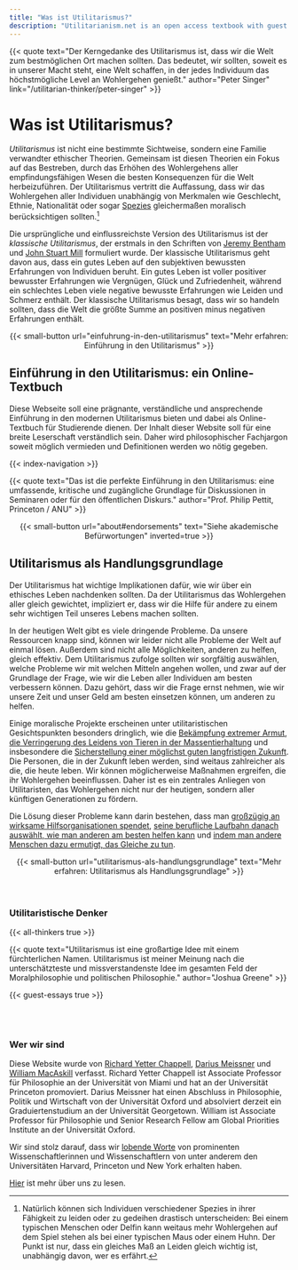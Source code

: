 ```yaml
---
title: "Was ist Utilitarismus?"
description: "Utilitarianism.net is an open access textbook with guest essays, study guides, and other resources"
---
```


<div class="dark-background">

<div class="homepage-center">

{{< quote
     text="Der Kerngedanke des Utilitarismus ist, dass wir die Welt zum bestmöglichen Ort machen sollten. Das bedeutet, wir sollten, soweit es in unserer Macht steht, eine Welt schaffen, in der jedes Individuum das höchstmögliche Level an Wohlergehen genießt."
     author="Peter Singer"
     link="/utilitarian-thinker/peter-singer" >}}

</div>

</div>

<div class="homepage-center">

# Was ist Utilitarismus?

_Utilitarismus_ ist nicht eine bestimmte Sichtweise, sondern eine Familie verwandter ethischer Theorien. Gemeinsam ist diesen Theorien ein Fokus auf das Bestreben, durch das Erhöhen des Wohlergehens aller empfindungsfähigen Wesen die besten Konsequenzen für die Welt herbeizuführen. Der Utilitarismus vertritt die Auffassung, dass wir das Wohlergehen aller Individuen unabhängig von Merkmalen wie Geschlecht, Ethnie, Nationalität oder sogar [Spezies](/guest-essays/utilitarianism-and-nonhuman-animals#the-moral-status-of-animals) gleichermaßen moralisch berücksichtigen sollten.[^1]

Die ursprüngliche und einflussreichste Version des Utilitarismus ist der _klassische Utilitarismus_, der erstmals in den Schriften von [Jeremy Bentham](/utilitarian-thinker/jeremy-bentham) und [John Stuart Mill](/utilitarian-thinker/john-stuart-mill) formuliert wurde. Der klassische Utilitarismus geht davon aus, dass ein gutes Leben auf den subjektiven bewussten Erfahrungen von Individuen beruht. Ein gutes Leben ist voller positiver bewusster Erfahrungen wie Vergnügen, Glück und Zufriedenheit, während ein schlechtes Leben viele negative bewusste Erfahrungen wie Leiden und Schmerz enthält. Der klassische Utilitarismus besagt, dass wir so handeln sollten, dass die Welt die größte Summe an positiven minus negativen Erfahrungen enthält.

<center>
{{< small-button url="einfuhrung-in-den-utilitarismus" text="Mehr erfahren: Einführung in den Utilitarismus" >}}
</center>

</div>

<div class="dark-background">

<div class="homepage-center">

## Einführung in den Utilitarismus: ein Online-Textbuch

Diese Webseite soll eine prägnante, verständliche und ansprechende Einführung in den modernen Utilitarismus bieten und dabei als Online-Textbuch für Studierende dienen. Der Inhalt dieser Website soll für eine breite Leserschaft verständlich sein. Daher wird philosophischer Fachjargon soweit möglich vermieden und Definitionen werden wo nötig gegeben.

{{< index-navigation >}}

{{< quote
     text="Das ist die perfekte Einführung in den Utilitarismus: eine umfassende, kritische und zugängliche Grundlage für Diskussionen in Seminaren oder für den öffentlichen Diskurs."
     author="Prof. Philip Pettit, Princeton / ANU" >}}

<center>
{{< small-button url="about#endorsements" text="Siehe akademische Befürwortungen" inverted=true >}}
</center>

</div>

</div>

<div class="homepage-center">

## Utilitarismus als Handlungsgrundlage

Der Utilitarismus hat wichtige Implikationen dafür, wie wir über ein ethisches Leben nachdenken sollten. Da der Utilitarismus das Wohlergehen aller gleich gewichtet, impliziert er, dass wir die Hilfe für andere zu einem sehr wichtigen Teil unseres Lebens machen sollten.

In der heutigen Welt gibt es viele dringende Probleme. Da unsere Ressourcen knapp sind, können wir leider nicht alle Probleme der Welt auf einmal lösen. Außerdem sind nicht alle Möglichkeiten, anderen zu helfen, gleich effektiv. Dem Utilitarismus zufolge sollten wir sorgfältig auswählen, welche Probleme wir mit welchen Mitteln angehen wollen, und zwar auf der Grundlage der Frage, wie wir die Leben aller Individuen am besten verbessern können. Dazu gehört, dass wir die Frage ernst nehmen, wie wir unsere Zeit und unser Geld am besten einsetzen können, um anderen zu helfen.

Einige moralische Projekte erscheinen unter utilitaristischen Gesichtspunkten besonders dringlich, wie die [Bekämpfung extremer Armut](/acting-on-utilitarianism#global-health-and-development), [die Verringerung des Leidens von Tieren in der Massentierhaltung](/acting-on-utilitarianism#farm-animal-welfare) und insbesondere die [Sicherstellung einer möglichst guten langfristigen Zukunft](/acting-on-utilitarianism#existential-risk-reduction). Die Personen, die in der Zukunft leben werden, sind weitaus zahlreicher als die, die heute leben. Wir können möglicherweise Maßnahmen ergreifen, die ihr Wohlergehen beeinflussen. Daher ist es ein zentrales Anliegen von Utilitaristen, das Wohlergehen nicht nur der heutigen, sondern aller künftigen Generationen zu fördern.

Die Lösung dieser Probleme kann darin bestehen, dass man [großzügig an wirksame Hilfsorganisationen spendet](/acting-on-utilitarianism#charitable-giving), [seine berufliche Laufbahn danach auswählt, wie man anderen am besten helfen kann](/acting-on-utilitarianism#career-choice) und [indem man andere Menschen dazu ermutigt, das Gleiche zu tun](/acting-on-utilitarianism#outreach).

<center>
{{< small-button url="utilitarismus-als-handlungsgrundlage" text="Mehr erfahren: Utilitarismus als Handlungsgrundlage" >}}
</center>

<br>
<br>

### Utilitaristische Denker

{{< all-thinkers true >}}

</div>

<div class="dark-background">

<div class="homepage-center">

{{< quote
     text="Utilitarismus ist eine großartige Idee mit einem fürchterlichen Namen. Utilitarismus ist meiner Meinung nach die unterschätzteste und missverstandenste Idee im gesamten Feld der Moralphilosophie und politischen Philosophie."
     author="Joshua Greene" >}}

</div>

</div>

<div class="homepage-center">

{{< guest-essays true >}}

<br>
<br>

### Wer wir sind

Diese Website wurde von [Richard Yetter Chappell](http://yetterchappell.net/Richard/), [Darius Meissner](https://www.linkedin.com/in/darius-meissner/) und [William MacAskill](http://www.williammacaskill.com/) verfasst. Richard Yetter Chappell ist Associate Professor für Philosophie an der Universität von Miami und hat an der Universität Princeton promoviert. Darius Meissner hat einen Abschluss in Philosophie, Politik und Wirtschaft von der Universität Oxford und absolviert derzeit ein Graduiertenstudium an der Universität Georgetown. William ist Associate Professor für Philosophie und Senior Research Fellow am Global Priorities Institute an der Universität Oxford.

Wir sind stolz darauf, dass wir [lobende Worte](/about#endorsements) von prominenten Wissenschaftlerinnen und Wissenschaftlern von unter anderem den Universitäten Harvard, Princeton und New York erhalten haben.

[Hier](/about) ist mehr über uns zu lesen.

</div>

[^1]: Natürlich können sich Individuen verschiedener Spezies in ihrer Fähigkeit zu leiden oder zu gedeihen drastisch unterscheiden: Bei einem typischen Menschen oder Delfin kann weitaus mehr Wohlergehen auf dem Spiel stehen als bei einer typischen Maus oder einem Huhn. Der Punkt ist nur, dass ein gleiches Maß an Leiden gleich wichtig ist, unabhängig davon, wer es erfährt.

